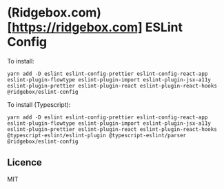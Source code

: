 # (Ridgebox.com)[https://ridgebox.com] ESLint Config

To install:
```
yarn add -D eslint eslint-config-prettier eslint-config-react-app eslint-plugin-flowtype eslint-plugin-import eslint-plugin-jsx-a11y eslint-plugin-prettier eslint-plugin-react eslint-plugin-react-hooks @ridgebox/eslint-config
```

To install (Typescript):
```
yarn add -D eslint eslint-config-prettier eslint-config-react-app eslint-plugin-flowtype eslint-plugin-import eslint-plugin-jsx-a11y eslint-plugin-prettier eslint-plugin-react eslint-plugin-react-hooks @typescript-eslint/eslint-plugin @typescript-eslint/parser @ridgebox/eslint-config
```

## Licence

MIT
